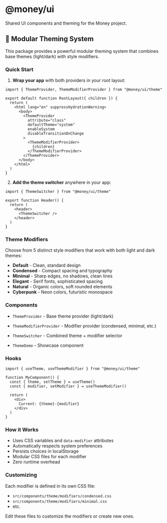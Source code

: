# @money/ui

Shared UI components and theming for the Money project.

## 🎨 Modular Theming System

This package provides a powerful modular theming system that combines base themes (light/dark) with style modifiers.

### Quick Start

1. **Wrap your app** with both providers in your root layout:

```tsx
import { ThemeProvider, ThemeModifierProvider } from "@money/ui/theme"

export default function RootLayout({ children }) {
  return (
    <html lang="en" suppressHydrationWarning>
      <body>
        <ThemeProvider
          attribute="class"
          defaultTheme="system"
          enableSystem
          disableTransitionOnChange
        >
          <ThemeModifierProvider>
            {children}
          </ThemeModifierProvider>
        </ThemeProvider>
      </body>
    </html>
  )
}
```

2. **Add the theme switcher** anywhere in your app:

```tsx
import { ThemeSwitcher } from "@money/ui/theme"

export function Header() {
  return (
    <header>
      <ThemeSwitcher />
    </header>
  )
}
```

### Theme Modifiers

Choose from 5 distinct style modifiers that work with both light and dark themes:

- **Default** - Clean, standard design
- **Condensed** - Compact spacing and typography
- **Minimal** - Sharp edges, no shadows, clean lines
- **Elegant** - Serif fonts, sophisticated spacing
- **Natural** - Organic colors, soft rounded elements
- **Cyberpunk** - Neon colors, futuristic monospace

### Components

- `ThemeProvider` - Base theme provider (light/dark)
- `ThemeModifierProvider` - Modifier provider (condensed, minimal, etc.)
- `ThemeSwitcher` - Combined theme + modifier selector

- `ThemeDemo` - Showcase component

### Hooks

```tsx
import { useTheme, useThemeModifier } from "@money/ui/theme"

function MyComponent() {
  const { theme, setTheme } = useTheme()
  const { modifier, setModifier } = useThemeModifier()
  
  return (
    <div>
      Current: {theme}-{modifier}
    </div>
  )
}
```

### How it Works

- Uses CSS variables and `data-modifier` attributes
- Automatically respects system preferences
- Persists choices in localStorage
- Modular CSS files for each modifier
- Zero runtime overhead

### Customizing

Each modifier is defined in its own CSS file:
- `src/components/theme/modifiers/condensed.css`
- `src/components/theme/modifiers/minimal.css`
- etc.

Edit these files to customize the modifiers or create new ones.
